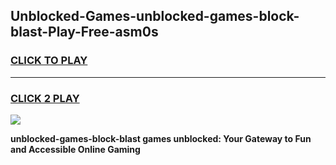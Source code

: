 
## Unblocked-Games-unblocked-games-block-blast-Play-Free-asm0s
<h3>
<a href="https://premium76.site?title=unblocked-games-block-blast&ref=18A">CLICK TO PLAY</a></h3>
<hr>

<h3>
<a href="https://premium76.site?title=unblocked-games-block-blast&ref=18A">CLICK 2 PLAY</a>
  
</h3>

<a href="https://premium76.site?title=unblocked-games-block-blast&ref=18A"><img src="https://clearcache.store/games.png"></a>


**unblocked-games-block-blast games unblocked: Your Gateway to Fun and Accessible Online Gaming**
